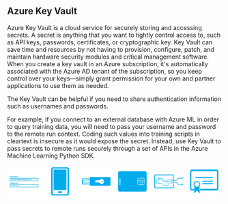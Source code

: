 ## Azure Key Vault

Azure Key Vault is a cloud service for securely storing and accessing secrets. A secret is anything that you want to tightly control access to, such as API keys, passwords, certificates, or cryptographic key. Key Vault can save time and resources by not having to provision, configure, patch, and maintain hardware security modules and critical management software. When you create a key vault in an Azure subscription, it's automatically associated with the Azure AD tenant of the subscription, so you keep control over your keys—simply grant permission for your own and partner applications to use them as needed.

The Key Vault can be helpful if you need to share authentication information such as usernames and passwords.

For example, if you connect to an external database with Azure ML in order to query training data, you will need to pass your username and password to the remote run context. Coding such values into training scripts in cleartext is insecure as it would expose the secret. Instead, use Key Vault to pass secrets to remote runs securely through a set of APIs in the Azure Machine Learning Python SDK.

![A generic image of a key vault authenticator.](../media/4-key-vault.png)